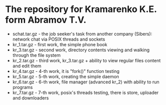# The repository for Kramarenko K.E. form Abramov T.V.

* schat.tar.gz - the job seeker's task from another company (Sibers): network chat via POSIX threads and sockets
* kr_1.tar.gz - first work, the simple phone book
* kr_3.tar.gz - second work, directory contents viewing and walking through the file system
* kr_2.tar.gz - third work, kr_3.tar.gz + ability to view regular files content and edit them
* kr_4.tar.gz - 4-th work, it is "fork()" function testing
* kr_5.tar.gz - 5-th work, creating the simple daemon
* kr_6.tar.gz - 6-th work, file manager (advanced kr_2) with ability to run programs
* kr_7.tar.gz - 7-th work, posix's threads testing, there is store, uploader and downloaders
